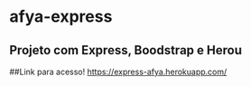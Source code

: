 # afya-express 

## Projeto com Express, Boodstrap e Herou

##Link para acesso!
https://express-afya.herokuapp.com/
